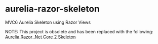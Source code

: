 # aurelia-razor-skeleton
MVC6 Aurelia Skeleton using Razor Views

NOTE: This project is obsolete and has been replaced with the following: [Aurelia Razor .Net Core 2 Skeleton](https://github.com/gordon-matt/aurelia-razor-netcore2-skeleton)

